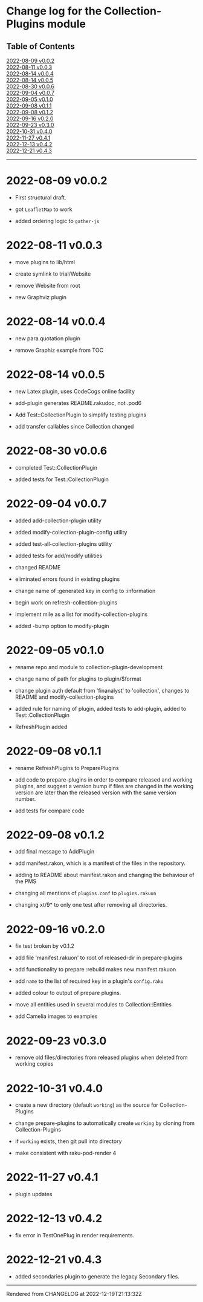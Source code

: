 # Change log for the Collection-Plugins module
>
## Table of Contents
[2022-08-09 v0.0.2](#2022-08-09-v002)  
[2022-08-11 v0.0.3](#2022-08-11-v003)  
[2022-08-14 v0.0.4](#2022-08-14-v004)  
[2022-08-14 v0.0.5](#2022-08-14-v005)  
[2022-08-30 v0.0.6](#2022-08-30-v006)  
[2022-09-04 v0.0.7](#2022-09-04-v007)  
[2022-09-05 v0.1.0](#2022-09-05-v010)  
[2022-09-08 v0.1.1](#2022-09-08-v011)  
[2022-09-08 v0.1.2](#2022-09-08-v012)  
[2022-09-16 v0.2.0](#2022-09-16-v020)  
[2022-09-23 v0.3.0](#2022-09-23-v030)  
[2022-10-31 v0.4.0](#2022-10-31-v040)  
[2022-11-27 v0.4.1](#2022-11-27-v041)  
[2022-12-13 v0.4.2](#2022-12-13-v042)  
[2022-12-21 v0.4.3](#2022-12-21-v043)  

----
# 2022-08-09 v0.0.2
*  First structural draft.

*  got `LeafletMap` to work

*  added ordering logic to `gather-js`

# 2022-08-11 v0.0.3
*  move plugins to lib/html

*  create symlink to trial/Website

*  remove Website from root

*  new Graphviz plugin

# 2022-08-14 v0.0.4
*  new para quotation plugin

*  remove Graphiz example from TOC

# 2022-08-14 v0.0.5
*  new Latex plugin, uses CodeCogs online facility

*  add-plugin generates README.rakudoc, not .pod6

*  Add Test::CollectionPlugin to simplify testing plugins

*  add transfer callables since Collection changed

# 2022-08-30 v0.0.6
*  completed Test::CollectionPlugin

*  added tests for Test::CollectionPlugin

# 2022-09-04 v0.0.7
*  added add-collection-plugin utility

*  added modify-collection-plugin-config utility

*  added test-all-collection-plugins utility

*  added tests for add/modify utilities

*  changed README

*  eliminated errors found in existing plugins

*  change name of :generated key in config to :information

*  begin work on refresh-collection-plugins

*  implement mile as a list for modify-collection-plugins

*  added -bump option to modify-plugin

# 2022-09-05 v0.1.0
*  rename repo and module to collection-plugin-development

*  change name of path for plugins to plugin/$format

*  change plugin auth default from 'finanalyst' to 'collection', changes to README and modify-collection-plugins

*  added rule for naming of plugin, added tests to add-plugin, added to Test::CollectionPlugin

*  RefreshPlugin added

# 2022-09-08 v0.1.1
*  rename RefreshPlugins to PreparePlugins

*  add code to prepare-plugins in order to compare released and working plugins, and suggest a version bump if files are changed in the working version are later than the released version with the same version number.

*  add tests for compare code

# 2022-09-08 v0.1.2
*  add final message to AddPlugin

*  add manifest.rakon, which is a manifest of the files in the repository.

*  adding to README about manifest.rakon and changing the behaviour of the PMS

*  changing all mentions of `plugins.conf` to `plugins.rakuon`

*  changing xt/9* to only one test after removing all directories.

# 2022-09-16 v0.2.0
*  fix test broken by v0.1.2

*  add file 'manifest.rakuon' to root of released-dir in prepare-plugins

*  add functionality to prepare :rebuild makes new manifest.rakuon

*  add `name` to the list of required key in a plugin's `config.raku`

*  added colour to output of prepare plugins.

*  move all entities used in several modules to Collection::Entities

*  add Camelia images to examples

# 2022-09-23 v0.3.0
*  remove old files/directories from released plugins when deleted from working copies

# 2022-10-31 v0.4.0
*  create a new directory (default `working`) as the source for Collection-Plugins

*  change prepare-plugins to automatically create `working` by cloning from Collection-Plugins

*  if `working` exists, then git pull into directory

*  make consistent with raku-pod-render 4

# 2022-11-27 v0.4.1
*  plugin updates

# 2022-12-13 v0.4.2
*  fix error in TestOnePlug in render requirements.

# 2022-12-21 v0.4.3


*  added secondaries plugin to generate the legacy Secondary files.





----
Rendered from CHANGELOG at 2022-12-19T21:13:32Z